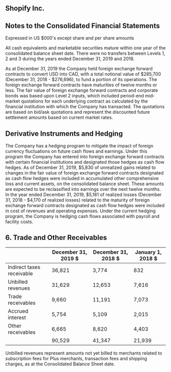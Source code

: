## Shopify Inc.

## Notes to the Consolidated Financial Statements

Expressed in US $000's except share and per share amounts

All cash equivalents and marketable securities mature within one year of the consolidated balance sheet date. There were no transfers between Levels 1, 2 and 3 during the years ended December 31, 2019 and 2018.

As at December 31, 2019 the Company held foreign exchange forward contracts to convert USD into CAD, with a total notional value of $285,700 (December 31, 2018 - $276,696), to fund a portion of its operations. The foreign exchange forward contracts have maturities of twelve months or less. The fair value of foreign exchange forward contracts and corporate bonds was based upon Level 2 inputs, which included period-end mid-market quotations for each underlying contract as calculated by the financial institution with which the Company has transacted. The quotations are based on bid/ask quotations and represent the discounted future settlement amounts based on current market rates.

## Derivative Instruments and Hedging

The Company has a hedging program to mitigate the impact of foreign currency fluctuations on future cash flows and earnings. Under this program the Company has entered into foreign exchange forward contracts with certain financial institutions and designated those hedges as cash flow hedges. As of December 31, 2019, $5,830 of unrealized gains related to changes in the fair value of foreign exchange forward contracts designated as cash flow hedges were included in accumulated other comprehensive loss and current assets, on the consolidated balance sheet. These amounts are expected to be reclassified into earnings over the next twelve months. In the year ended December 31, 2019, $5,181 of realized losses (December 31, 2018 - $4,170 of realized losses) related to the maturity of foreign exchange forward contracts designated as cash flow hedges were included in cost of revenues and operating expenses. Under the current hedging program, the Company is hedging cash flows associated with payroll and facility costs.

## 6. Trade and Other Receivables

|                           | December 31, 2019  $   | December 31, 2018  $   | January 1, 2018  $   |
|---------------------------|------------------------|------------------------|----------------------|
| Indirect taxes receivable | 36,821                 | 3,774                  | 832                  |
| Unbilled revenues         | 31,629                 | 12,653                 | 7,616                |
| Trade receivables         | 9,660                  | 11,191                 | 7,073                |
| Accrued interest          | 5,754                  | 5,109                  | 2,015                |
| Other receivables         | 6,665                  | 8,620                  | 4,403                |
|                           | 90,529                 | 41,347                 | 21,939               |

Unbilled revenues represent amounts not yet billed to merchants related to subscription fees for Plus merchants, transaction fees and shipping charges, as at the Consolidated Balance Sheet date.